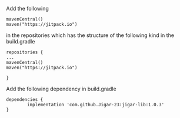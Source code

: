 Add the following

    mavenCentral()
    maven("https://jitpack.io")

in the repositories which has the structure of the following kind in the build.gradle

    repositories {
    ...
    mavenCentral()
    maven("https://jitpack.io")
    
    }
Add the following dependency in build.gradle

    dependencies {
	        implementation 'com.github.Jigar-23:jigar-lib:1.0.3'
	}






